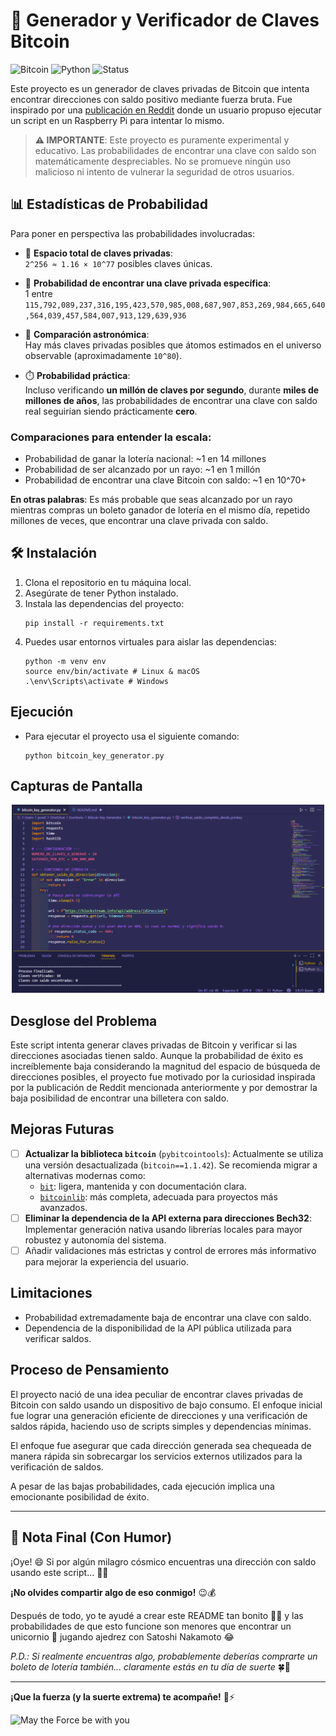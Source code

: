 # 🔑 Generador y Verificador de Claves Bitcoin

![Bitcoin](https://img.shields.io/badge/Bitcoin-FF9900?style=for-the-badge&logo=bitcoin&logoColor=white)
![Python](https://img.shields.io/badge/Python-3776AB?style=for-the-badge&logo=python&logoColor=white)
![Status](https://img.shields.io/badge/Status-Experimental-orange?style=for-the-badge)

Este proyecto es un generador de claves privadas de Bitcoin que intenta encontrar direcciones con saldo positivo mediante fuerza bruta. Fue inspirado por una [publicación en Reddit](https://www.reddit.com/r/Bitcoin/comments/198ayl5/a_script_that_can_generate_bitcoin_private_keys/) donde un usuario propuso ejecutar un script en un Raspberry Pi para intentar lo mismo.

> **⚠️ IMPORTANTE**: Este proyecto es puramente experimental y educativo. Las probabilidades de encontrar una clave con saldo son matemáticamente despreciables.
> No se promueve ningún uso malicioso ni intento de vulnerar la seguridad de otros usuarios.

## 📊 Estadísticas de Probabilidad

Para poner en perspectiva las probabilidades involucradas:

- 🔐 **Espacio total de claves privadas**:  
  `2^256 ≈ 1.16 × 10^77` posibles claves únicas.

- 🎯 **Probabilidad de encontrar una clave privada específica**:  
  1 entre  
  `115,792,089,237,316,195,423,570,985,008,687,907,853,269,984,665,640,564,039,457,584,007,913,129,639,936`

- 🌌 **Comparación astronómica**:  
  Hay más claves privadas posibles que átomos estimados en el universo observable (aproximadamente `10^80`).

- ⏱️ **Probabilidad práctica**:  
  Incluso verificando **un millón de claves por segundo**, durante **miles de millones de años**, las probabilidades de encontrar una clave con saldo real seguirían siendo prácticamente **cero**.

### Comparaciones para entender la escala:
- Probabilidad de ganar la lotería nacional: ~1 en 14 millones
- Probabilidad de ser alcanzado por un rayo: ~1 en 1 millón
- Probabilidad de encontrar una clave Bitcoin con saldo: ~1 en 10^70+

**En otras palabras**: Es más probable que seas alcanzado por un rayo mientras compras un boleto ganador de lotería en el mismo día, repetido millones de veces, que encontrar una clave privada con saldo.

## 🛠️ Instalación

1. Clona el repositorio en tu máquina local.
2. Asegúrate de tener Python instalado.
3. Instala las dependencias del proyecto:
   ```shell
   pip install -r requirements.txt
   ```
4. Puedes usar entornos virtuales para aislar las dependencias:
   ```shell
   python -m venv env
   source env/bin/activate # Linux & macOS
   .\env\Scripts\activate # Windows
   ```

## Ejecución

- Para ejecutar el proyecto usa el siguiente comando:
  ```shell
  python bitcoin_key_generator.py
  ```

## Capturas de Pantalla

<p align="center"> <img src="assets/run-code.png" width="500" alt="Code running in VSCode"> </p>


## Desglose del Problema

Este script intenta generar claves privadas de Bitcoin y verificar si las direcciones asociadas tienen saldo. Aunque la probabilidad de éxito es increíblemente baja considerando la magnitud del espacio de búsqueda de direcciones posibles, el proyecto fue motivado por la curiosidad inspirada por la publicación de Reddit mencionada anteriormente y por demostrar la baja posibilidad de encontrar una billetera con saldo.

## Mejoras Futuras

- [ ] **Actualizar la biblioteca `bitcoin`** (`pybitcointools`): Actualmente se utiliza una versión desactualizada (`bitcoin==1.1.42`). Se recomienda migrar a alternativas modernas como:
  - [`bit`](https://pypi.org/project/bit/): ligera, mantenida y con documentación clara.
  - [`bitcoinlib`](https://pypi.org/project/bitcoinlib/): más completa, adecuada para proyectos más avanzados.
- [ ] **Eliminar la dependencia de la API externa para direcciones Bech32**: Implementar generación nativa usando librerías locales para mayor robustez y autonomía del sistema.
- [ ] Añadir validaciones más estrictas y control de errores más informativo para mejorar la experiencia del usuario.

## Limitaciones

- Probabilidad extremadamente baja de encontrar una clave con saldo.
- Dependencia de la disponibilidad de la API pública utilizada para verificar saldos.

## Proceso de Pensamiento

El proyecto nació de una idea peculiar de encontrar claves privadas de Bitcoin con saldo usando un dispositivo de bajo consumo. El enfoque inicial fue lograr una generación eficiente de direcciones y una verificación de saldos rápida, haciendo uso de scripts simples y dependencias mínimas.

El enfoque fue asegurar que cada dirección generada sea chequeada de manera rápida sin sobrecargar los servicios externos utilizados para la verificación de saldos.

A pesar de las bajas probabilidades, cada ejecución implica una emocionante posibilidad de éxito.

---

## 🎰 Nota Final (Con Humor)

¡Oye! 😄 Si por algún milagro cósmico encuentras una dirección con saldo usando este script... 🚀✨

**¡No olvides compartir algo de eso conmigo!** 😉💰

Después de todo, yo te ayudé a crear este README tan bonito 📝✨ y las probabilidades de que esto funcione son menores que encontrar un unicornio 🦄 jugando ajedrez con Satoshi Nakamoto 😂

*P.D.: Si realmente encuentras algo, probablemente deberías comprarte un boleto de lotería también... claramente estás en tu día de suerte* 🍀🎲

---

**¡Que la fuerza (y la suerte extrema) te acompañe!** 🌟⚡

![May the Force be with you](https://media4.giphy.com/media/v1.Y2lkPTc5MGI3NjExZjN4bGZyb2R4YWJrd293N3ZqYmx3aDVzeXduM2pya2UxejBybzNhaCZlcD12MV9pbnRlcm5hbF9naWZfYnlfaWQmY3Q9Zw/l4HnUoCy5oCXwrxKg/giphy.gif)
